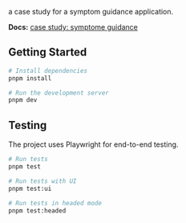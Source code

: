 a case study for a symptom guidance application.

**Docs:** [case study: symptome guidance](https://theponti.notion.site/case-study-symptom-guidance-1c01c08cf4f980e8b2d5e324dd6072d1)

## Getting Started

```bash
# Install dependencies
pnpm install

# Run the development server
pnpm dev
```

## Testing

The project uses Playwright for end-to-end testing.

```bash
# Run tests
pnpm test

# Run tests with UI
pnpm test:ui

# Run tests in headed mode
pnpm test:headed
```
